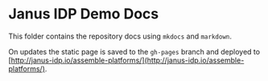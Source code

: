 # Janus IDP Demo Docs

This folder contains the repository docs using `mkdocs` and `markdown`.

On updates the static page is saved to the `gh-pages` branch and deployed to [http://janus-idp.io/assemble-platforms/](http://janus-idp.io/assemble-platforms/).
